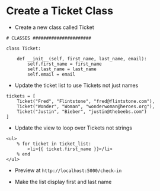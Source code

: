 # Create a Ticket Class

- Create a new class called Ticket

```
# CLASSES ######################

class Ticket:

    def __init__(self, first_name, last_name, email):
        self.first_name = first_name
        self.last_name = last_name
        self.email = email
```

- Update the ticket list to use Tickets not just names

```
tickets = [
    Ticket("Fred", "Flintstone", "fred@flintstone.com"),
    Ticket("Wonder", "Woman", "wonderwoman@heroes.org"),
    Ticket("Justin", "Bieber", "justin@thebeebs.com")
]
```

- Update the view to loop over Tickets not strings

```
<ul>
    % for ticket in ticket_list:
        <li>{{ ticket.first_name }}</li>
    % end
</ul>
```

- Preview at `http://localhost:5000/check-in`

- Make the list display first and last name
